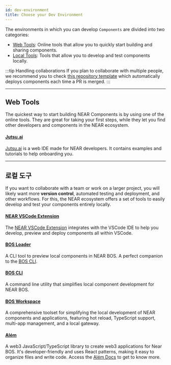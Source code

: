 ```yaml
---
id: dev-environment
title: Choose your Dev Environment
---
```


The environments in which you can develop `Components` are divided into two categories:

- [Web Tools](#web-tools): Online tools that allow you to quickly start building and sharing components.
- [Local Tools](#local-tools): Tools that allow you to develop and test components locally.

:::tip Handling collaborations
If you plan to collaborate with multiple people, we recommend you to check [this repository template](https://github.com/near-examples/bos-components) which automatically deploys components each time a PR is merged.
:::

---

## Web Tools

The quickest way to start building NEAR Components is by using one of the online tools. They are great for taking your first steps, while they let you find other developers and components in the NEAR ecosystem.

#### [Jutsu.ai](https://jutsu.ai)

[Jutsu.ai](https://jutsu.ai) is a web IDE made for NEAR developers. It contains examples and tutorials to help onboarding you.

---

## 로컬 도구

If you want to collaborate with a team or work on a larger project, you will likely want more **version control**, automated testing and deployment, and other workflows. For this, the NEAR ecosystem offers a set of tools to easily develop and test your components entirely locally.

#### [NEAR VSCode Extension](https://marketplace.visualstudio.com/items?itemName=near-protocol.near-discovery-ide)

The [NEAR VSCode Extension](vscode.md) integrates with the VSCode IDE to help you develop, preview and deploy components all within VSCode.

#### [BOS Loader](bos-loader.md)

A CLI tool to preview local components in NEAR BOS. A perfect companion to the [BOS CLI](https://github.com/FroVolod/bos-cli-rs).

#### [BOS CLI](https://github.com/FroVolod/bos-cli-rs)

A command line utility that simplifies local component development for NEAR BOS.

#### [BOS Workspace](https://github.com/nearbuilders/bos-workspace)

A comprehensive toolset for simplifying the local development of NEAR components and applications, featuring hot reload, TypeScript support, multi-app management, and a local gateway.

#### [Além](https://github.com/wpdas/alem)

A web3 JavaScript/TypeScript library to create web3 applications for Near BOS. It's developer-friendly and uses React patterns, making it easy to organize files and write code. Access the [Além Docs](https://alem.dev/) to get to know more.
